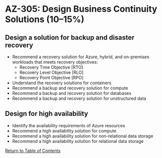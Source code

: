 # AZ-305: Design Business Continuity Solutions (10–15%)

## Design a solution for backup and disaster recovery
- Recommend a recovery solution for Azure, hybrid, and on-premises workloads that meets 
recovery objectives:
	- Recovery Time Objective [RTO]
	- Recovery Level Objective [RLO]
	- Recovery Point Objective [RPO]
- Understand the recovery solutions for containers
- Recommend a backup and recovery solution for compute
- Recommend a backup and recovery solution for databases
- Recommend a backup and recovery solution for unstructured data

## Design for high availability
- Identify the availability requirements of Azure resources
- Recommend a high availability solution for compute
- Recommend a high availability solution for non-relational data storage
- Recommend a high availability solution for relational data storage

[Return to Table of Contents](README.md)